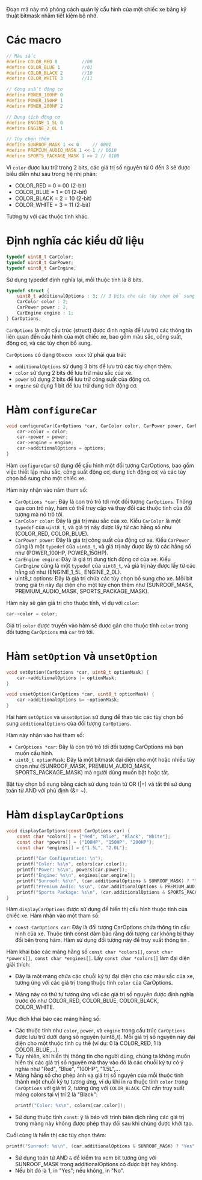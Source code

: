 Đoạn mã này mô phỏng cách quản lý cấu hình của một chiếc xe bằng kỹ thuật bitmask nhằm tiết kiệm bộ nhớ.
# Các macro
```c
// Màu sắc
#define COLOR_RED 0	        //00
#define COLOR_BLUE 1        //01
#define COLOR_BLACK 2       //10
#define COLOR_WHITE 3       //11

// Công suất động cơ
#define POWER_100HP 0
#define POWER_150HP 1
#define POWER_200HP 2

// Dung tích động cơ
#define ENGINE_1_5L 0
#define ENGINE_2_0L 1

// Tùy chọn thêm
#define SUNROOF_MASK 1 << 0     // 0001
#define PREMIUM_AUDIO_MASK 1 << 1 // 0010
#define SPORTS_PACKAGE_MASK 1 << 2 // 0100
```

Vì `color` được lưu trữ trong 2 bits, các giá trị số nguyên từ 0 đến 3 sẽ được biểu diễn như sau trong hệ nhị phân:
- COLOR_RED = 0 = 00 (2-bit)
- COLOR_BLUE = 1 = 01 (2-bit)
- COLOR_BLACK = 2 = 10 (2-bit)
- COLOR_WHITE = 3 = 11 (2-bit)
  
Tương tự với các thuộc tính khác.
  
# Định nghĩa các kiểu dữ liệu 
```c
typedef uint8_t CarColor;
typedef uint8_t CarPower;
typedef uint8_t CarEngine;
```
Sử dụng typedef định nghĩa lại, mỗi thuộc tính là 8 bits.

```c
typedef struct {
    uint8_t additionalOptions : 3; // 3 bits cho các tùy chọn bổ sung
    CarColor color : 2;
    CarPower power : 2;
    CarEngine engine : 1;
} CarOptions;
```
`CarOptions` là một cấu trúc (struct) được định nghĩa để lưu trữ các thông tin liên quan đến cấu hình của một chiếc xe, bao gồm màu sắc, công suất, động cơ, và các tùy chọn bổ sung.

`CarOptions` có dạng `0bxxxx xxxx` từ phải qua trái:

  - `additionalOptions` sử dụng 3 bits để lưu trữ các tùy chọn thêm.
  - `color` sử dụng 2 bits để lưu trữ màu sắc của xe.
  - `power` sử dụng 2 bits để lưu trữ công suất của động cơ.
  - `engine` sử dụng 1 bit để lưu trữ dung tích động cơ.

# Hàm `configureCar`
```c
void configureCar(CarOptions *car, CarColor color, CarPower power, CarEngine engine, uint8_t options) {
    car->color = color;
    car->power = power;
    car->engine = engine;
    car->additionalOptions = options;
}
```
Hàm `configureCar` sử dụng để cấu hình một đối tượng CarOptions, bao gồm việc thiết lập màu sắc, công suất động cơ, dung tích động cơ, và các tùy chọn bổ sung cho một chiếc xe.

Hàm này nhận vào năm tham số:

  - `CarOptions *car`: Đây là con trỏ trỏ tới một đối tượng `CarOptions`. Thông qua con trỏ này, hàm có thể truy cập và thay đổi các thuộc tính của đối tượng mà nó trỏ tới.
  - `CarColor color`: Đây là giá trị màu sắc của xe. Kiểu `CarColor` là một `typedef` của `uint8_t`, và giá trị này được lấy từ các hằng số như (COLOR_RED, COLOR_BLUE).
  - `CarPower power`: Đây là giá trị công suất của động cơ xe. Kiểu `CarPower` cũng là một `typedef` của `uint8_t`, và giá trị này được lấy từ các hằng số như (POWER_100HP, POWER_150HP).
  - `CarEngine engine`: Đây là giá trị dung tích động cơ của xe. Kiểu `CarEngine` cũng là một `typedef` của `uint8_t`, và giá trị này được lấy từ các hằng số như (ENGINE_1_5L, ENGINE_2_0L).
  - uint8_t options: Đây là giá trị chứa các tùy chọn bổ sung cho xe. Mỗi bit trong giá trị này đại diện cho một tùy chọn thêm như (SUNROOF_MASK, PREMIUM_AUDIO_MASK, SPORTS_PACKAGE_MASK).

Hàm này sẽ gán giá trị cho thuộc tính, ví dụ với `color`:
```c
car->color = color;
```
Giá trị `color` được truyền vào hàm sẽ được gán cho thuộc tính `color` trong đối tượng `CarOptions` mà `car` trỏ tới.

# Hàm `setOption` và `unsetOption`
```c
void setOption(CarOptions *car, uint8_t optionMask) {
    car->additionalOptions |= optionMask;
}
```

```c
void unsetOption(CarOptions *car, uint8_t optionMask) {
    car->additionalOptions &= ~optionMask;
}
```
Hai hàm `setOption` và `unsetOption` sử dụng để thao tác các tùy chọn bổ sung `additionalOptions` của đối tượng `CarOptions`. 

Hàm này nhận vào hai tham số:

  - `CarOptions *car`: Đây là con trỏ trỏ tới đối tượng CarOptions mà bạn muốn cấu hình.
  - `uint8_t optionMask`: Đây là một bitmask đại diện cho một hoặc nhiều tùy chọn như (SUNROOF_MASK, PREMIUM_AUDIO_MASK, SPORTS_PACKAGE_MASK) mà người dùng muốn bật hoặc tắt.

Bật tùy chọn bổ sung bằng cách sử dụng toán tử OR (|=) và tắt thì sử dụng toán tử AND với phủ định (&= ~).

# Hàm `displayCarOptions`
```c
void displayCarOptions(const CarOptions car) {
    const char *colors[] = {"Red", "Blue", "Black", "White"};
    const char *powers[] = {"100HP", "150HP", "200HP"};
    const char *engines[] = {"1.5L", "2.0L"};

    printf("Car Configuration: \n");
    printf("Color: %s\n", colors[car.color]);
    printf("Power: %s\n", powers[car.power]);
    printf("Engine: %s\n", engines[car.engine]);
    printf("Sunroof: %s\n", (car.additionalOptions & SUNROOF_MASK) ? "Yes" : "No");
    printf("Premium Audio: %s\n", (car.additionalOptions & PREMIUM_AUDIO_MASK) ? "Yes" : "No");
    printf("Sports Package: %s\n", (car.additionalOptions & SPORTS_PACKAGE_MASK) ? "Yes" : "No");
}
```
Hàm `displayCarOptions` được sử dụng để hiển thị cấu hình thuộc tính của chiếc xe.
Hàm nhận vào một tham số:
   - `const CarOptions car`: Đây là đối tượng CarOptions chứa thông tin cấu hình của xe. Thuộc tính const đảm bảo rằng đối tượng car không bị thay đổi bên trong hàm. Hàm sử dụng đối tượng này để truy xuất thông tin .

Hàm khai báo các mảng hằng số `const char *colors[]`, `const char *powers[]`,` const char *engines[]`. Lấy `const char *colors[]` làm đại diện giải thích:

  - Đây là một mảng chứa các chuỗi ký tự đại diện cho các màu sắc của xe, tương ứng với các giá trị trong thuộc tính `color` của CarOptions.

  - Mảng này có thứ tự tương ứng với các giá trị số nguyên được định nghĩa trước đó như COLOR_RED, COLOR_BLUE, COLOR_BLACK, COLOR_WHITE.

Mục đích khai báo các mảng hằng số:
  - Các thuộc tính như `color`, `power`, và `engine` trong cấu trúc `CarOptions` được lưu trữ dưới dạng số nguyên (uint8_t). Mỗi giá trị số nguyên này đại diện cho một thuộc tính cụ thể (ví dụ: 0 là COLOR_RED, 1 là COLOR_BLUE,...).
  - Tuy nhiên, khi hiển thị thông tin cho người dùng, chúng ta không muốn hiển thị các giá trị số nguyên mà thay vào đó là các chuỗi ký tự có ý nghĩa như "Red", "Blue", "100HP", "1.5L",...
  - Mảng hằng số cho phép ánh xạ giá trị số nguyên của mỗi thuộc tính thành một chuỗi ký tự tương ứng, ví dụ khi in ra thuộc tính `color` trong `CarOptions` với giá trị 2, tương ứng với `COLOR_BLACK`. Chỉ cần truy xuất mảng colors tại vị trí 2 là "Black":
    ```c
    printf("Color: %s\n", colors[car.color]);
    ```
  - Sử dụng thuộc tính `const`: ý là báo với trình biên dịch rằng các giá trị trong mảng này không được phép thay đổi sau khi chúng được khởi tạo.

Cuối cùng là hiển thị các tùy chọn thêm:
  ```c
  printf("Sunroof: %s\n", (car.additionalOptions & SUNROOF_MASK) ? "Yes" : "No");
  ```
  - Sử dụng toán tử AND `&` để kiểm tra xem bit tương ứng với SUNROOF_MASK trong additionalOptions có được bật hay không.
  - Nếu bit đó là 1, in "Yes"; nếu không, in "No".
